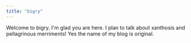 ```yaml
---
title: "bigry"
---
```


Welcome to bigry. I'm glad you are here. I plan to talk about xanthosis and pellagrinous merriments! Yes the name of my blog is original. 
